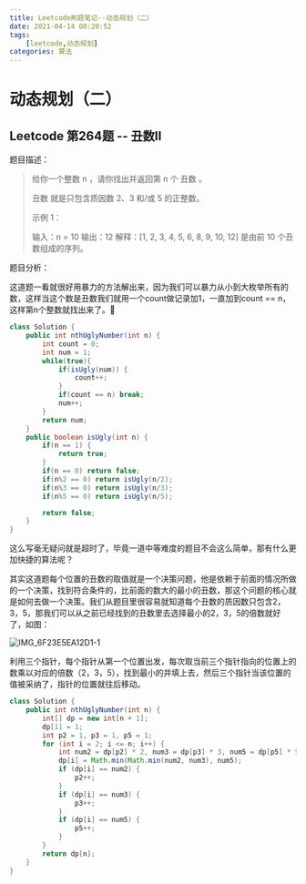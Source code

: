 ```yaml
---
title: Leetcode刷题笔记--动态规划（二）
date: 2021-04-14 00:20:52
tags:
	[leetcode,动态规划]
categories: 算法
---
```




# 动态规划（二）

## Leetcode 第264题 -- 丑数II

题目描述：

> 给你一个整数 n ，请你找出并返回第 n 个 丑数 。
>
> 丑数 就是只包含质因数 2、3 和/或 5 的正整数。
>
> 
>
> 示例 1：
>
> 输入：n = 10
> 输出：12
> 解释：[1, 2, 3, 4, 5, 6, 8, 9, 10, 12] 是由前 10 个丑数组成的序列。

题目分析：

这道题一看就很好用暴力的方法解出来，因为我们可以暴力从小到大枚举所有的数，这样当这个数是丑数我们就用一个count做记录加1，一直加到count == n，这样第n个整数就找出来了。

<!--more-->

```java
class Solution {
    public int nthUglyNumber(int n) {
        int count = 0;
        int num = 1;
        while(true){
            if(isUgly(num)) {
                count++;
            }
            if(count == n) break;
            num++;
        }
        return num;
    }
    public boolean isUgly(int n) {
        if(n == 1) {
            return true;
        }
        if(n == 0) return false;
        if(n%2 == 0) return isUgly(n/2);
        if(n%3 == 0) return isUgly(n/3);
        if(n%5 == 0) return isUgly(n/5);

        return false;
    }
}
```

这么写毫无疑问就是超时了，毕竟一道中等难度的题目不会这么简单，那有什么更加快捷的算法呢？

其实这道题每个位置的丑数的取值就是一个决策问题，他是依赖于前面的情况所做的一个决策，找到符合条件的，比前面的数大的最小的丑数，那这个问题的核心就是如何去做一个决策。我们从题目里很容易就知道每个丑数的质因数只包含2，3，5，那我们可以从之前已经找到的丑数里去选择最小的2，3，5的倍数就好了，如图：

![IMG_6F23E5EA12D1-1](https://tva1.sinaimg.cn/large/008eGmZEgy1gpikr4llt1j31dv0rszo0.jpg)

利用三个指针，每个指针从第一个位置出发，每次取当前三个指针指向的位置上的数乘以对应的倍数（2，3，5），找到最小的并填上去，然后三个指针当该位置的值被采纳了，指针的位置就往后移动。

```java
class Solution {
    public int nthUglyNumber(int n) {
        int[] dp = new int[n + 1];
        dp[1] = 1;
        int p2 = 1, p3 = 1, p5 = 1;
        for (int i = 2; i <= n; i++) {
            int num2 = dp[p2] * 2, num3 = dp[p3] * 3, num5 = dp[p5] * 5;
            dp[i] = Math.min(Math.min(num2, num3), num5);
            if (dp[i] == num2) {
                p2++;
            }
            if (dp[i] == num3) {
                p3++;
            }
            if (dp[i] == num5) {
                p5++;
            }
        }
        return dp[n];
    }
}
```

